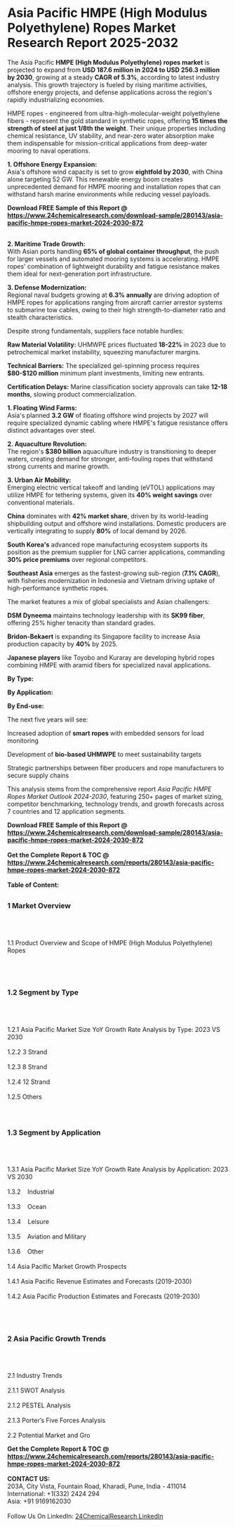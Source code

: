 <h1>Asia Pacific HMPE (High Modulus Polyethylene) Ropes  Market Research Report 2025-2032</h1><p>The Asia Pacific <strong>HMPE (High Modulus Polyethylene) ropes market</strong> is projected to expand from <strong>USD 187.6 million in 2024 to USD 256.3 million by 2030</strong>, growing at a steady <strong>CAGR of 5.3%</strong>, according to latest industry analysis. This growth trajectory is fueled by rising maritime activities, offshore energy projects, and defense applications across the region's rapidly industrializing economies.</p><p>HMPE ropes - engineered from ultra-high-molecular-weight polyethylene fibers - represent the gold standard in synthetic ropes, offering <strong>15 times the strength of steel at just 1/8th the weight</strong>. Their unique properties including chemical resistance, UV stability, and near-zero water absorption make them indispensable for mission-critical applications from deep-water mooring to naval operations.</p><p><strong>1. Offshore Energy Expansion:</strong><br>
Asia's offshore wind capacity is set to grow <strong>eightfold by 2030</strong>, with China alone targeting 52 GW. This renewable energy boom creates unprecedented demand for HMPE mooring and installation ropes that can withstand harsh marine environments while reducing vessel payloads.</p><div><b>Download FREE Sample of this Report @ 
            <a href="https://www.24chemicalresearch.com/download-sample/280143/asia-pacific-hmpe-ropes-market-2024-2030-872">
            https://www.24chemicalresearch.com/download-sample/280143/asia-pacific-hmpe-ropes-market-2024-2030-872</a></b></div><br><p><strong>2. Maritime Trade Growth:</strong><br>
With Asian ports handling <strong>65% of global container throughput</strong>, the push for larger vessels and automated mooring systems is accelerating. HMPE ropes' combination of lightweight durability and fatigue resistance makes them ideal for next-generation port infrastructure.</p><p><strong>3. Defense Modernization:</strong><br>
Regional naval budgets growing at <strong>6.3% annually</strong> are driving adoption of HMPE ropes for applications ranging from aircraft carrier arrestor systems to submarine tow cables, owing to their high strength-to-diameter ratio and stealth characteristics.</p><p>Despite strong fundamentals, suppliers face notable hurdles:</p><p><strong>Raw Material Volatility:</strong> UHMWPE prices fluctuated <strong>18-22%</strong> in 2023 due to petrochemical market instability, squeezing manufacturer margins.</p><p><strong>Technical Barriers:</strong> The specialized gel-spinning process requires <strong>$80-$120 million</strong> minimum plant investments, limiting new entrants.</p><p><strong>Certification Delays:</strong> Marine classification society approvals can take <strong>12-18 months</strong>, slowing product commercialization.</p><p><strong>1. Floating Wind Farms:</strong><br>
Asia's planned <strong>3.2 GW</strong> of floating offshore wind projects by 2027 will require specialized dynamic cabling where HMPE's fatigue resistance offers distinct advantages over steel.</p><p><strong>2. Aquaculture Revolution:</strong><br>
The region's <strong>$380 billion</strong> aquaculture industry is transitioning to deeper waters, creating demand for stronger, anti-fouling ropes that withstand strong currents and marine growth.</p><p><strong>3. Urban Air Mobility:</strong><br>
Emerging electric vertical takeoff and landing (eVTOL) applications may utilize HMPE for tethering systems, given its <strong>40% weight savings</strong> over conventional materials.</p><p><strong>China</strong> dominates with <strong>42% market share</strong>, driven by its world-leading shipbuilding output and offshore wind installations. Domestic producers are vertically integrating to supply <strong>80%</strong> of local demand by 2026.</p><p><strong>South Korea's</strong> advanced rope manufacturing ecosystem supports its position as the premium supplier for LNG carrier applications, commanding <strong>30% price premiums</strong> over regional competitors.</p><p><strong>Southeast Asia</strong> emerges as the fastest-growing sub-region (<strong>7.1% CAGR</strong>), with fisheries modernization in Indonesia and Vietnam driving uptake of high-performance synthetic ropes.</p><p>The market features a mix of global specialists and Asian challengers:</p><p><strong>DSM Dyneema</strong> maintains technology leadership with its <strong>SK99 fiber</strong>, offering 25% higher tenacity than standard grades.</p><p><strong>Bridon-Bekaert</strong> is expanding its Singapore facility to increase Asia production capacity by <strong>40%</strong> by 2025.</p><p><strong>Japanese players</strong> like Toyobo and Kuraray are developing hybrid ropes combining HMPE with aramid fibers for specialized naval applications.</p><p><strong>By Type:</strong></p><p><strong>By Application:</strong></p><p><strong>By End-use:</strong></p><p>The next five years will see:</p><p>Increased adoption of <strong>smart ropes</strong> with embedded sensors for load monitoring</p><p>Development of <strong>bio-based UHMWPE</strong> to meet sustainability targets</p><p>Strategic partnerships between fiber producers and rope manufacturers to secure supply chains</p><p>This analysis stems from the comprehensive report <em>Asia Pacific HMPE Ropes Market Outlook 2024-2030</em>, featuring 250+ pages of market sizing, competitor benchmarking, technology trends, and growth forecasts across 7 countries and 12 application segments.</p><div><b>Download FREE Sample of this Report @ 
            <a href="https://www.24chemicalresearch.com/download-sample/280143/asia-pacific-hmpe-ropes-market-2024-2030-872">
            https://www.24chemicalresearch.com/download-sample/280143/asia-pacific-hmpe-ropes-market-2024-2030-872</a></b></div><br><div><b>Get the Complete Report & TOC @ 
            <a href="https://www.24chemicalresearch.com/reports/280143/asia-pacific-hmpe-ropes-market-2024-2030-872">
            https://www.24chemicalresearch.com/reports/280143/asia-pacific-hmpe-ropes-market-2024-2030-872</a></b></div><br>
            <b>Table of Content:</b><p><h2><span style="font-size:16px"><strong>1 Market Overview&nbsp;&nbsp; &nbsp;</strong></span></h2><br />
<br />
<p>1.1 Product Overview and Scope of HMPE (High Modulus Polyethylene) Ropes &nbsp;</p><br />
<br />
<h2><strong><span style="font-size:16px">1.2 Segment by Type&nbsp;&nbsp; &nbsp;</span></strong></h2><br />
<br />
<p>1.2.1 Asia Pacific Market Size YoY Growth Rate Analysis by Type: 2023 VS 2030&nbsp;&nbsp; &nbsp;<br /><br />
1.2.2 3 Strand&nbsp;&nbsp; &nbsp;<br /><br />
1.2.3 8 Strand<br /><br />
1.2.4 12 Strand<br /><br />
1.2.5 Others<br /><br />
<br />
<h2><span style="font-size:16px"><strong>1.3 Segment by Application&nbsp;&nbsp;</strong></span></h2><br />
<br />
<p>1.3.1 Asia Pacific Market Size YoY Growth Rate Analysis by Application: 2023 VS 2030&nbsp;&nbsp; &nbsp;<br /><br />
1.3.2&nbsp;&nbsp; &nbsp;Industrial<br /><br />
1.3.3&nbsp;&nbsp; &nbsp;Ocean<br /><br />
1.3.4&nbsp;&nbsp; &nbsp;Leisure<br /><br />
1.3.5&nbsp;&nbsp; &nbsp;Aviation and Military<br /><br />
1.3.6&nbsp;&nbsp; &nbsp;Other<br /><br />
1.4 Asia Pacific Market Growth Prospects&nbsp;&nbsp; &nbsp;<br /><br />
1.4.1 Asia Pacific Revenue Estimates and Forecasts (2019-2030)&nbsp;&nbsp; &nbsp;<br /><br />
1.4.2 Asia Pacific Production Estimates and Forecasts (2019-2030)&nbsp;&nbsp;</p><br />
<br />
<h2><span style="font-size:16px"><strong>2 Asia Pacific Growth Trends&nbsp;&nbsp; &nbsp;</strong></span></h2><br />
<br />
<p>2.1 Industry Trends&nbsp;&nbsp; &nbsp;<br /><br />
2.1.1 SWOT Analysis&nbsp;&nbsp; &nbsp;<br /><br />
2.1.2 PESTEL Analysis&nbsp;&nbsp; &nbsp;<br /><br />
2.1.3 Porter&rsquo;s Five Forces Analysis&nbsp;&nbsp; &nbsp;<br /><br />
2.2 Potential Market and Gro</p><div><b>Get the Complete Report & TOC @ 
            <a href="https://www.24chemicalresearch.com/reports/280143/asia-pacific-hmpe-ropes-market-2024-2030-872">
            https://www.24chemicalresearch.com/reports/280143/asia-pacific-hmpe-ropes-market-2024-2030-872</a></b></div><br><b>CONTACT US:</b><br>
            203A, City Vista, Fountain Road, Kharadi, Pune, India - 411014<br>
            International: +1(332) 2424 294<br>
            Asia: +91 9169162030 <br><br>
            Follow Us On LinkedIn: <a href="https://www.linkedin.com/company/24chemicalresearch/">24ChemicalResearch LinkedIn</a>
